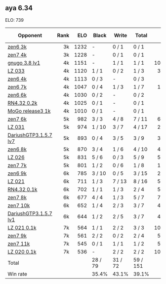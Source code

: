 ## aya 6.34 ##

ELO: 739

Opponent | Rank | ELO | Black | Write | Total | Win rate
---------|-----:|----:|-------|-------|-------|-------:
[zen6 3k](zen6%203k.md) | 3k | 1232 | - | 0 / 1 | 0 / 1 | 0.0%
[zen7 4k](zen7%204k.md) | 3k | 1228 | - | 0 / 1 | 0 / 1 | 0.0%
[gnugo 3.8 lv1](gnugo%203.8%20lv1.md) | 4k | 1151 | - | 1 / 1 | 1 / 1 | 100.0%
[LZ 033](LZ%20033.md) | 4k | 1120 | 1 / 1 | 0 / 2 | 1 / 3 | 33.3%
[zen6 4k](zen6%204k.md) | 4k | 1113 | 0 / 3 | - | 0 / 3 | 0.0%
[zen6 7k](zen6%207k.md) | 4k | 1047 | 0 / 4 | 1 / 3 | 1 / 7 | 14.3%
[zen6 6k](zen6%206k.md) | 4k | 1030 | 0 / 2 | - | 0 / 2 | 0.0%
[RN4.32 0.2k](RN4.32%200.2k.md) | 4k | 1025 | 0 / 1 | - | 0 / 1 | 0.0%
[MoGo release3 1k](MoGo%20release3%201k.md) | 4k | 1010 | 0 / 1 | - | 0 / 1 | 0.0%
[zen7 6k](zen7%206k.md) | 5k | 982 | 3 / 3 | 4 / 8 | 7 / 11 | 63.6%
[LZ 031](LZ%20031.md) | 5k | 974 | 1 / 10 | 3 / 7 | 4 / 17 | 23.5%
[DariushGTP3.1.5.7 lv7](DariushGTP3.1.5.7%20lv7.md) | 5k | 893 | 0 / 4 | 3 / 5 | 3 / 9 | 33.3%
[zen6 8k](zen6%208k.md) | 5k | 870 | 3 / 4 | 1 / 6 | 4 / 10 | 40.0%
[LZ 026](LZ%20026.md) | 5k | 831 | 5 / 6 | 0 / 3 | 5 / 9 | 55.6%
[zen7 7k](zen7%207k.md) | 5k | 801 | 1 / 2 | 0 / 6 | 1 / 8 | 12.5%
[zen6 9k](zen6%209k.md) | 6k | 785 | 3 / 10 | 0 / 5 | 3 / 15 | 20.0%
[LZ 021](LZ%20021.md) | 6k | 711 | 1 / 3 | 7 / 13 | 8 / 16 | 50.0%
[RN4.32 0.1k](RN4.32%200.1k.md) | 6k | 702 | 1 / 1 | 1 / 3 | 2 / 4 | 50.0%
[zen7 8k](zen7%208k.md) | 6k | 677 | 4 / 4 | 1 / 3 | 5 / 7 | 71.4%
[zen7 10k](zen7%2010k.md) | 6k | 652 | 1 / 4 | 2 / 3 | 3 / 7 | 42.9%
[DariushGTP3.1.5.7 lv1](DariushGTP3.1.5.7%20lv1.md) | 6k | 644 | 1 / 2 | 2 / 5 | 3 / 7 | 42.9%
[LZ 021 0.1k](LZ%20021%200.1k.md) | 7k | 564 | 1 / 1 | 2 / 2 | 3 / 3 | 100.0%
[zen7 9k](zen7%209k.md) | 7k | 561 | 2 / 2 | 0 / 2 | 2 / 4 | 50.0%
[zen7 11k](zen7%2011k.md) | 7k | 545 | 0 / 1 | 1 / 1 | 1 / 2 | 50.0%
[LZ 020 0.1k](LZ%20020%200.1k.md) | 7k | 536 | - | 2 / 2 | 2 / 2 | 100.0%
Total | | | 28 / 79 | 31 / 72 | 59 / 151 | 
Win rate| | | 35.4% | 43.1% | 39.1% | 

